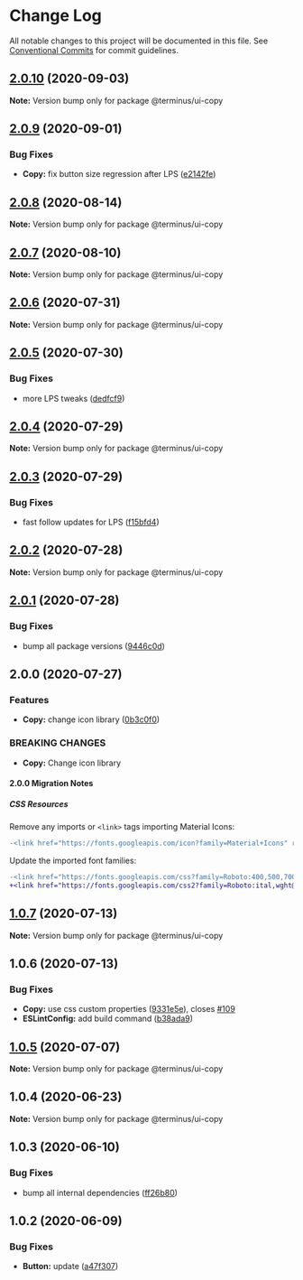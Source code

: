 # Change Log

All notable changes to this project will be documented in this file.
See [Conventional Commits](https://conventionalcommits.org) for commit guidelines.

## [2.0.10](https://github.com/GetTerminus/terminus-oss/compare/@terminus/ui-copy@2.0.9...@terminus/ui-copy@2.0.10) (2020-09-03)

**Note:** Version bump only for package @terminus/ui-copy





## [2.0.9](https://github.com/GetTerminus/terminus-oss/compare/@terminus/ui-copy@2.0.8...@terminus/ui-copy@2.0.9) (2020-09-01)


### Bug Fixes

* **Copy:** fix button size regression after LPS ([e2142fe](https://github.com/GetTerminus/terminus-oss/commit/e2142fe4a8d39a89b0444c6733bf5c88e9f167f6))





## [2.0.8](https://github.com/GetTerminus/terminus-oss/compare/@terminus/ui-copy@2.0.7...@terminus/ui-copy@2.0.8) (2020-08-14)

**Note:** Version bump only for package @terminus/ui-copy





## [2.0.7](https://github.com/GetTerminus/terminus-oss/compare/@terminus/ui-copy@2.0.6...@terminus/ui-copy@2.0.7) (2020-08-10)

**Note:** Version bump only for package @terminus/ui-copy

## [2.0.6](https://github.com/GetTerminus/terminus-oss/compare/@terminus/ui-copy@2.0.5...@terminus/ui-copy@2.0.6) (2020-07-31)

**Note:** Version bump only for package @terminus/ui-copy

## [2.0.5](https://github.com/GetTerminus/terminus-oss/compare/@terminus/ui-copy@2.0.4...@terminus/ui-copy@2.0.5) (2020-07-30)

### Bug Fixes

* more LPS tweaks ([dedfcf9](https://github.com/GetTerminus/terminus-oss/commit/dedfcf947e3bcd33041b388ccab9bcc5bf273f51))

## [2.0.4](https://github.com/GetTerminus/terminus-oss/compare/@terminus/ui-copy@2.0.3...@terminus/ui-copy@2.0.4) (2020-07-29)

**Note:** Version bump only for package @terminus/ui-copy

## [2.0.3](https://github.com/GetTerminus/terminus-oss/compare/@terminus/ui-copy@2.0.2...@terminus/ui-copy@2.0.3) (2020-07-29)

### Bug Fixes

* fast follow updates for LPS ([f15bfd4](https://github.com/GetTerminus/terminus-oss/commit/f15bfd4fa088da2fea76e9964c664bad8844e740))

## [2.0.2](https://github.com/GetTerminus/terminus-oss/compare/@terminus/ui-copy@2.0.1...@terminus/ui-copy@2.0.2) (2020-07-28)

**Note:** Version bump only for package @terminus/ui-copy

## [2.0.1](https://github.com/GetTerminus/terminus-oss/compare/@terminus/ui-copy@2.0.0...@terminus/ui-copy@2.0.1) (2020-07-28)

### Bug Fixes

* bump all package versions ([9446c0d](https://github.com/GetTerminus/terminus-oss/commit/9446c0d5cde3bd693cfba7cabbfd2db443a47b00))

## 2.0.0 (2020-07-27)

### Features

* **Copy:** change icon library ([0b3c0f0](https://github.com/GetTerminus/terminus-oss/commit/0b3c0f03823a488371c23228258c3ead93c5580d))

### BREAKING CHANGES

* **Copy:** Change icon library

#### 2.0.0 Migration Notes

##### CSS Resources

Remove any imports or `<link>` tags importing Material Icons:

```diff
-<link href="https://fonts.googleapis.com/icon?family=Material+Icons" rel="stylesheet">
```

Update the imported font families:

```diff
-<link href="https://fonts.googleapis.com/css?family=Roboto:400,500,700" rel="stylesheet">
+<link href="https://fonts.googleapis.com/css2?family=Roboto:ital,wght@0,400;0,500;0,700;1,400&display=swap" rel="stylesheet">
```

## [1.0.7](https://github.com/GetTerminus/terminus-oss/compare/@terminus/ui-copy@1.0.6...@terminus/ui-copy@1.0.7) (2020-07-13)

**Note:** Version bump only for package @terminus/ui-copy

## 1.0.6 (2020-07-13)

### Bug Fixes

* **Copy:** use css custom properties ([9331e5e](https://github.com/GetTerminus/terminus-oss/commit/9331e5e8689fc87fc89f2715860f025f88d8aca4)), closes [#109](https://github.com/GetTerminus/terminus-oss/issues/109)
* **ESLintConfig:** add build command ([b38ada9](https://github.com/GetTerminus/terminus-oss/commit/b38ada91d034ebe18b96f46b603b13b0ccbca5c0))

## [1.0.5](https://github.com/GetTerminus/terminus-oss/compare/@terminus/ui-copy@1.0.4...@terminus/ui-copy@1.0.5) (2020-07-07)

**Note:** Version bump only for package @terminus/ui-copy

## 1.0.4 (2020-06-23)

**Note:** Version bump only for package @terminus/ui-copy

## 1.0.3 (2020-06-10)

### Bug Fixes

* bump all internal dependencies ([ff26b80](https://github.com/GetTerminus/terminus-oss/commit/ff26b806bb599401f006996be5b567a378e68ef3))

## 1.0.2 (2020-06-09)

### Bug Fixes

* **Button:** update ([a47f307](https://github.com/GetTerminus/terminus-oss/commit/a47f30757b9216d6ee76788c117e76eacf5289e5))

